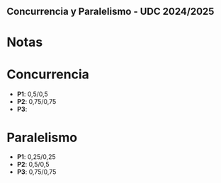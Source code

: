 ## Concurrencia y Paralelismo - UDC  2024/2025

# Notas

# Concurrencia
- **P1**: 0,5/0,5
- **P2**: 0,75/0,75
- **P3**:


# Paralelismo
- **P1**: 0,25/0,25
- **P2**: 0,5/0,5
- **P3**: 0,75/0,75

